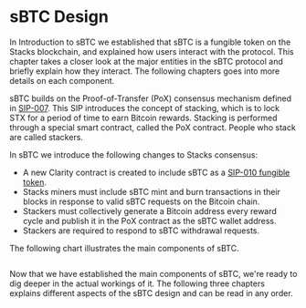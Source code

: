 # sBTC Design

In Introduction to sBTC we established that sBTC is a fungible token on the Stacks blockchain, and explained how users interact with the protocol. This chapter takes a closer look at the major entities in the sBTC protocol and briefly explain how they interact. The following chapters goes into more details on each component.

sBTC builds on the Proof-of-Transfer (PoX) consensus mechanism defined in [SIP-007](https://github.com/stacksgov/sips/blob/main/sips/sip-007/sip-007-stacking-consensus.md). This SIP introduces the concept of stacking, which is to lock STX for a period of time to earn Bitcoin rewards. Stacking is performed through a special smart contract, called the PoX contract. People who stack are called stackers.

In sBTC we introduce the following changes to Stacks consensus:

* A new Clarity contract is created to include sBTC as a [SIP-010 fungible token](https://github.com/stacksgov/sips/blob/main/sips/sip-010/sip-010-fungible-token-standard.md).
* Stacks miners must include sBTC mint and burn transactions in their blocks in response to valid sBTC requests on the Bitcoin chain.
* Stackers must collectively generate a Bitcoin address every reward cycle and publish it in the PoX contract as the sBTC wallet address.
* Stackers are required to respond to sBTC withdrawal requests.

The following chart illustrates the main components of sBTC.

<figure><img src="../../../.gitbook/assets/Diagram Feb 2 2024 from Mermaid Chart.png" alt=""><figcaption></figcaption></figure>

Now that we have established the main components of sBTC, we're ready to dig deeper in the actual workings of it. The following three chapters explains different aspects of the sBTC design and can be read in any order.
